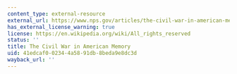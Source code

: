```yaml
---
content_type: external-resource
external_url: https://www.nps.gov/articles/the-civil-war-in-american-memory.htm
has_external_license_warning: true
license: https://en.wikipedia.org/wiki/All_rights_reserved
status: ''
title: The Civil War in American Memory
uid: 41edcaf0-0234-4a58-91db-8beda9e8dc3d
wayback_url: ''
---
```

